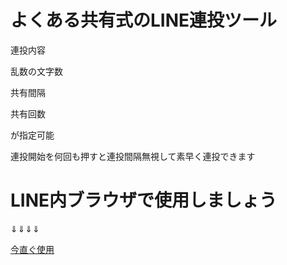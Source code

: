 # よくある共有式のLINE連投ツール

連投内容

乱数の文字数

共有間隔

共有回数

が指定可能

連投開始を何回も押すと連投間隔無視して素早く連投できます

# LINE内ブラウザで使用しましょう
⇓⇓⇓⇓
<html>
  <body>
<a href="https://endroll2288-sys.github.io/RAID-LINE/">今直ぐ使用</a>
  </body>
</html>





